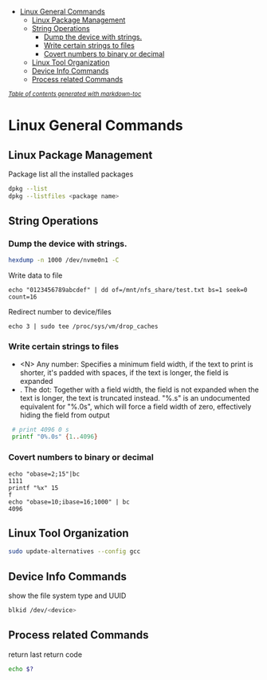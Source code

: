 - [Linux General Commands](#linux-general-commands)
  * [Linux Package Management](#linux-package-management)
  * [String Operations](#string-operations)
    + [Dump the device with strings.](#dump-the-device-with-strings)
    + [Write certain strings to files](#write-certain-strings-to-files)
    + [Covert numbers to binary or decimal](#covert-numbers-to-binary-or-decimal)
  * [Linux Tool Organization](#linux-tool-organization)
  * [Device Info Commands](#device-info-commands)
  * [Process related Commands](#process-related-commands)

<small><i><a href='http://ecotrust-canada.github.io/markdown-toc/'>Table of contents generated with markdown-toc</a></i></small>


# Linux General Commands
## Linux Package Management
Package list all the installed packages
```bash
dpkg --list
dpkg --listfiles <package name>
```

## String Operations
### Dump the device with strings.
```bash
hexdump -n 1000 /dev/nvme0n1 -C 
```
Write data to file
```
echo "0123456789abcdef" | dd of=/mnt/nfs_share/test.txt bs=1 seek=0 count=16
```
Redirect number to device/files
```
echo 3 | sudo tee /proc/sys/vm/drop_caches
```

### Write certain strings to files
* \<N\>	Any number: Specifies a minimum field width, if the text to print is shorter, it's padded with spaces, if the text is longer, the field is expanded
* \. The dot: Together with a field width, the field is not expanded when the text is longer, the text is truncated instead. "%.s" is an undocumented equivalent for "%.0s", which will force a field width of zero, effectively hiding the field from output

```bash
 # print 4096 0 s
 printf "0%.0s" {1..4096}
```

### Covert numbers to binary or decimal
```
echo "obase=2;15"|bc
1111
printf "%x" 15
f
echo "obase=10;ibase=16;1000" | bc
4096
```

## Linux Tool Organization
```bash
sudo update-alternatives --config gcc
```
 
## Device Info Commands
show the file system type and UUID
```bash
blkid /dev/<device>
```

## Process related Commands
return last return code
```bash
echo $? 
```
